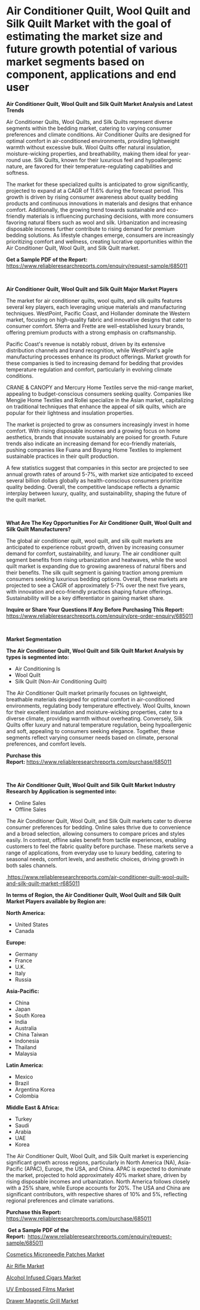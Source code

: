 <p><h1>Air Conditioner Quilt, Wool Quilt and Silk Quilt Market with the goal of estimating the market size and future growth potential of various market segments based on component, applications and end user</h1></p><p><strong>Air Conditioner Quilt, Wool Quilt and Silk Quilt Market Analysis and Latest Trends</strong></p>
<p><p>Air Conditioner Quilts, Wool Quilts, and Silk Quilts represent diverse segments within the bedding market, catering to varying consumer preferences and climate conditions. Air Conditioner Quilts are designed for optimal comfort in air-conditioned environments, providing lightweight warmth without excessive bulk. Wool Quilts offer natural insulation, moisture-wicking properties, and breathability, making them ideal for year-round use. Silk Quilts, known for their luxurious feel and hypoallergenic nature, are favored for their temperature-regulating capabilities and softness.</p><p>The market for these specialized quilts is anticipated to grow significantly, projected to expand at a CAGR of 11.6% during the forecast period. This growth is driven by rising consumer awareness about quality bedding products and continuous innovations in materials and designs that enhance comfort. Additionally, the growing trend towards sustainable and eco-friendly materials is influencing purchasing decisions, with more consumers favoring natural fibers such as wool and silk. Urbanization and increasing disposable incomes further contribute to rising demand for premium bedding solutions. As lifestyle changes emerge, consumers are increasingly prioritizing comfort and wellness, creating lucrative opportunities within the Air Conditioner Quilt, Wool Quilt, and Silk Quilt market.</p></p>
<p><strong>Get a Sample PDF of the Report:&nbsp;</strong> <a href="https://www.reliableresearchreports.com/enquiry/request-sample/685011?utm_campaign=41&utm_medium=2&utm_source=Github&utm_content=ia&utm_term=06042025&utm_id=air-conditioner-quilt-wool-quilt-and-silk-quilt">https://www.reliableresearchreports.com/enquiry/request-sample/685011</a></p>
<p>&nbsp;</p>
<p><strong>Air Conditioner Quilt, Wool Quilt and Silk Quilt Major Market Players</strong></p>
<p><p>The market for air conditioner quilts, wool quilts, and silk quilts features several key players, each leveraging unique materials and manufacturing techniques. WestPoint, Pacific Coast, and Hollander dominate the Western market, focusing on high-quality fabric and innovative designs that cater to consumer comfort. Sferra and Frette are well-established luxury brands, offering premium products with a strong emphasis on craftsmanship.</p><p>Pacific Coast's revenue is notably robust, driven by its extensive distribution channels and brand recognition, while WestPoint's agile manufacturing processes enhance its product offerings. Market growth for these companies is tied to increasing demand for bedding that provides temperature regulation and comfort, particularly in evolving climate conditions.</p><p>CRANE & CANOPY and Mercury Home Textiles serve the mid-range market, appealing to budget-conscious consumers seeking quality. Companies like Mengjie Home Textiles and Rollei specialize in the Asian market, capitalizing on traditional techniques that enhance the appeal of silk quilts, which are popular for their lightness and insulation properties.</p><p>The market is projected to grow as consumers increasingly invest in home comfort. With rising disposable incomes and a growing focus on home aesthetics, brands that innovate sustainably are poised for growth. Future trends also indicate an increasing demand for eco-friendly materials, pushing companies like Fuana and Boyang Home Textiles to implement sustainable practices in their quilt production.</p><p>A few statistics suggest that companies in this sector are projected to see annual growth rates of around 5-7%, with market size anticipated to exceed several billion dollars globally as health-conscious consumers prioritize quality bedding. Overall, the competitive landscape reflects a dynamic interplay between luxury, quality, and sustainability, shaping the future of the quilt market.</p></p>
<p>&nbsp;</p>
<p><strong>What Are The Key Opportunities For Air Conditioner Quilt, Wool Quilt and Silk Quilt Manufacturers?</strong></p>
<p><p>The global air conditioner quilt, wool quilt, and silk quilt markets are anticipated to experience robust growth, driven by increasing consumer demand for comfort, sustainability, and luxury. The air conditioner quilt segment benefits from rising urbanization and heatwaves, while the wool quilt market is expanding due to growing awareness of natural fibers and their benefits. The silk quilt segment is gaining traction among premium consumers seeking luxurious bedding options. Overall, these markets are projected to see a CAGR of approximately 5-7% over the next five years, with innovation and eco-friendly practices shaping future offerings. Sustainability will be a key differentiator in gaining market share.</p></p>
<p><strong>Inquire or Share Your Questions If Any Before Purchasing This Report:</strong> <a href="https://www.reliableresearchreports.com/enquiry/pre-order-enquiry/685011?utm_campaign=41&utm_medium=2&utm_source=Github&utm_content=ia&utm_term=06042025&utm_id=air-conditioner-quilt-wool-quilt-and-silk-quilt">https://www.reliableresearchreports.com/enquiry/pre-order-enquiry/685011</a></p>
<p>&nbsp;</p>
<p><strong>Market Segmentation</strong></p>
<p><strong>The Air Conditioner Quilt, Wool Quilt and Silk Quilt Market Analysis by types is segmented into:</strong></p>
<p><ul><li>Air Conditioning Is</li><li>Wool Quilt</li><li>Silk Quilt (Non-Air Conditioning Quilt)</li></ul></p>
<p><p>The Air Conditioner Quilt market primarily focuses on lightweight, breathable materials designed for optimal comfort in air-conditioned environments, regulating body temperature effectively. Wool Quilts, known for their excellent insulation and moisture-wicking properties, cater to a diverse climate, providing warmth without overheating. Conversely, Silk Quilts offer luxury and natural temperature regulation, being hypoallergenic and soft, appealing to consumers seeking elegance. Together, these segments reflect varying consumer needs based on climate, personal preferences, and comfort levels.</p></p>
<p><strong>Purchase this Report:&nbsp;</strong><a href="https://www.reliableresearchreports.com/purchase/685011?utm_campaign=41&utm_medium=2&utm_source=Github&utm_content=ia&utm_term=06042025&utm_id=air-conditioner-quilt-wool-quilt-and-silk-quilt">https://www.reliableresearchreports.com/purchase/685011</a></p>
<p>&nbsp;</p>
<p><strong>The Air Conditioner Quilt, Wool Quilt and Silk Quilt Market Industry Research by Application is segmented into:</strong></p>
<p><ul><li>Online Sales</li><li>Offline Sales</li></ul></p>
<p><p>The Air Conditioner Quilt, Wool Quilt, and Silk Quilt markets cater to diverse consumer preferences for bedding. Online sales thrive due to convenience and a broad selection, allowing consumers to compare prices and styles easily. In contrast, offline sales benefit from tactile experiences, enabling customers to feel the fabric quality before purchase. These markets serve a range of applications, from everyday use to luxury bedding, catering to seasonal needs, comfort levels, and aesthetic choices, driving growth in both sales channels.</p></p>
<p><a href="https://www.reliableresearchreports.com/air-conditioner-quilt-wool-quilt-and-silk-quilt-market-r685011?utm_campaign=41&utm_medium=2&utm_source=Github&utm_content=ia&utm_term=06042025&utm_id=air-conditioner-quilt-wool-quilt-and-silk-quilt">&nbsp;https://www.reliableresearchreports.com/air-conditioner-quilt-wool-quilt-and-silk-quilt-market-r685011</a></p>
<p><strong>In terms of Region, the Air Conditioner Quilt, Wool Quilt and Silk Quilt Market Players available by Region are:</strong></p>
<p>
    <p> <strong> North America: </strong>
        <ul>
            <li>United States</li>
            <li>Canada</li>
        </ul>
        </p> 
    <p> <strong> Europe: </strong>
        <ul>
            <li>Germany</li>
            <li>France</li>
            <li>U.K.</li>
            <li>Italy</li>
            <li>Russia</li>
        </ul>
        </p> 
    <p> <strong> Asia-Pacific: </strong>
        <ul>
            <li>China</li>
            <li>Japan</li>
            <li>South Korea</li>
            <li>India</li>
            <li>Australia</li>
            <li>China Taiwan</li>
            <li>Indonesia</li>
            <li>Thailand</li>
            <li>Malaysia</li>
        </ul>
        </p> 
    <p> <strong> Latin America: </strong>
        <ul>
            <li>Mexico</li>
            <li>Brazil</li>
            <li>Argentina Korea</li>
            <li>Colombia</li>
        </ul>
        </p> 
    <p> <strong> Middle East & Africa: </strong>
        <ul>
            <li>Turkey</li>
            <li>Saudi</li>
            <li>Arabia</li>
            <li>UAE</li>
            <li>Korea</li>
        </ul>
    </p>
    </p>
<p><p>The Air Conditioner Quilt, Wool Quilt, and Silk Quilt market is experiencing significant growth across regions, particularly in North America (NA), Asia-Pacific (APAC), Europe, the USA, and China. APAC is expected to dominate the market, projected to hold approximately 40% market share, driven by rising disposable incomes and urbanization. North America follows closely with a 25% share, while Europe accounts for 20%. The USA and China are significant contributors, with respective shares of 10% and 5%, reflecting regional preferences and climate variations.</p></p>
<p><strong>Purchase this Report: </strong><a href="https://www.reliableresearchreports.com/purchase/685011?utm_campaign=41&utm_medium=2&utm_source=Github&utm_content=ia&utm_term=06042025&utm_id=air-conditioner-quilt-wool-quilt-and-silk-quilt">https://www.reliableresearchreports.com/purchase/685011</a></p>
<p>&nbsp;<strong>Get a Sample PDF of the Report:&nbsp;&nbsp;</strong><a href="https://www.reliableresearchreports.com/enquiry/request-sample/685011?utm_campaign=41&utm_medium=2&utm_source=Github&utm_content=ia&utm_term=06042025&utm_id=air-conditioner-quilt-wool-quilt-and-silk-quilt">https://www.reliableresearchreports.com/enquiry/request-sample/685011</a></p>
<p><strong></strong></p>
<p><p><a href="https://github.com/shimweummul/Market-Research-Report-List-1/blob/main/cosmetics-microneedle-patches-market.md?utm_campaign=41&utm_medium=2&utm_source=Github&utm_content=ia&utm_term=06042025&utm_id=air-conditioner-quilt-wool-quilt-and-silk-quilt">Cosmetics Microneedle Patches Market</a></p><p><a href="https://github.com/frodanlert/Market-Research-Report-List-1/blob/main/air-rifle-market.md?utm_campaign=41&utm_medium=2&utm_source=Github&utm_content=ia&utm_term=06042025&utm_id=air-conditioner-quilt-wool-quilt-and-silk-quilt">Air Rifle Market</a></p><p><a href="https://github.com/snaikraso/Market-Research-Report-List-1/blob/main/alcohol-infused-cigars-market.md?utm_campaign=41&utm_medium=2&utm_source=Github&utm_content=ia&utm_term=06042025&utm_id=air-conditioner-quilt-wool-quilt-and-silk-quilt">Alcohol Infused Cigars Market</a></p><p><a href="https://github.com/iperitvik8/Market-Research-Report-List-1/blob/main/uv-embossed-films-market.md?utm_campaign=41&utm_medium=2&utm_source=Github&utm_content=ia&utm_term=06042025&utm_id=air-conditioner-quilt-wool-quilt-and-silk-quilt">UV Embossed Films Market</a></p><p><a href="https://github.com/kadutjoelly83/Market-Research-Report-List-1/blob/main/drawer-magnetic-grill-market.md?utm_campaign=41&utm_medium=2&utm_source=Github&utm_content=ia&utm_term=06042025&utm_id=air-conditioner-quilt-wool-quilt-and-silk-quilt">Drawer Magnetic Grill Market</a></p></p>